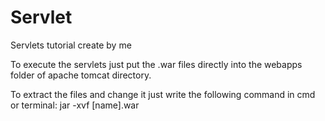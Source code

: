 # Servlet
Servlets tutorial create by me

To execute the servlets just put the .war files directly into the webapps folder of apache tomcat directory.

To extract the files and change it just write the following command in cmd or terminal:
jar -xvf [name].war
